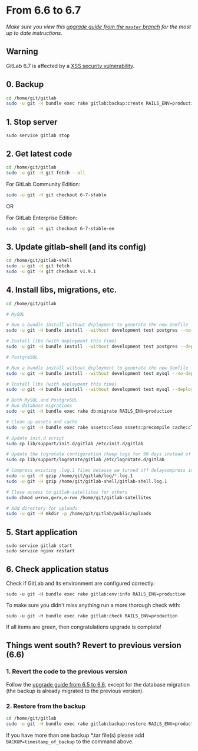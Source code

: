 # From 6.6 to 6.7
*Make sure you view this [upgrade guide from the `master` branch](https://gitlab.com/gitlab-org/gitlab-ce/tree/master/doc/update/6.6-to-6.7.md) for the most up to date instructions.*

## Warning

GitLab 6.7 is affected by a [XSS security vulnerability](https://about.gitlab.com/2014/08/28/gitlab-7-dot-2-1-security-release/).

## 0. Backup

```bash
cd /home/git/gitlab
sudo -u git -H bundle exec rake gitlab:backup:create RAILS_ENV=production
```

## 1. Stop server

    sudo service gitlab stop

## 2. Get latest code

```bash
cd /home/git/gitlab
sudo -u git -H git fetch --all
```

For GitLab Community Edition:

```bash
sudo -u git -H git checkout 6-7-stable
```

OR

For GitLab Enterprise Edition:

```bash
sudo -u git -H git checkout 6-7-stable-ee
```

## 3. Update gitlab-shell (and its config)

```bash
cd /home/git/gitlab-shell
sudo -u git -H git fetch
sudo -u git -H git checkout v1.9.1
```

## 4. Install libs, migrations, etc.

```bash
cd /home/git/gitlab

# MySQL

# Run a bundle install without deployment to generate the new Gemfile
sudo -u git -H bundle install --without development test postgres --no-deployment

# Install libs (with deployment this time)
sudo -u git -H bundle install --without development test postgres --deployment

# PostgreSQL

# Run a bundle install without deployment to generate the new Gemfile
sudo -u git -H bundle install --without development test mysql --no-deployment

# Install libs (with deployment this time)
sudo -u git -H bundle install --without development test mysql --deployment

# Both MySQL and PostgreSQL
# Run database migrations
sudo -u git -H bundle exec rake db:migrate RAILS_ENV=production

# Clean up assets and cache
sudo -u git -H bundle exec rake assets:clean assets:precompile cache:clear RAILS_ENV=production

# Update init.d script
sudo cp lib/support/init.d/gitlab /etc/init.d/gitlab

# Update the logrotate configuration (keep logs for 90 days instead of 52 weeks)
sudo cp lib/support/logrotate/gitlab /etc/logrotate.d/gitlab

# Compress existing .log.1 files because we turned off delaycompress in logrotate
sudo -u git -H gzip /home/git/gitlab/log/*.log.1
sudo -u git -H gzip /home/git/gitlab-shell/gitlab-shell.log.1

# Close access to gitlab-satellites for others
sudo chmod u+rwx,g=rx,o-rwx /home/git/gitlab-satellites

# Add directory for uploads
sudo -u git -H mkdir -p /home/git/gitlab/public/uploads
```

## 5. Start application

    sudo service gitlab start
    sudo service nginx restart

## 6. Check application status

Check if GitLab and its environment are configured correctly:

    sudo -u git -H bundle exec rake gitlab:env:info RAILS_ENV=production

To make sure you didn't miss anything run a more thorough check with:

    sudo -u git -H bundle exec rake gitlab:check RAILS_ENV=production

If all items are green, then congratulations upgrade is complete!

## Things went south? Revert to previous version (6.6)

### 1. Revert the code to the previous version

Follow the [upgrade guide from 6.5 to 6.6](6.5-to-6.6.md), except for the database migration (the backup is already migrated to the previous version).

### 2. Restore from the backup

```bash
cd /home/git/gitlab
sudo -u git -H bundle exec rake gitlab:backup:restore RAILS_ENV=production
```

If you have more than one backup *.tar file(s) please add `BACKUP=timestamp_of_backup` to the command above.
